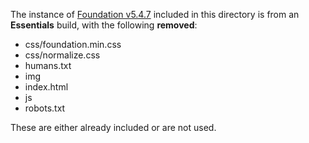 The instance of [Foundation v5.4.7](http://foundation.zurb.com/develop/download.html) included in this directory is from an **Essentials** build, with the following **removed**:

* css/foundation.min.css
* css/normalize.css
* humans.txt
* img
* index.html
* js
* robots.txt

These are either already included or are not used.
